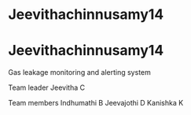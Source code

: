 # Jeevithachinnusamy14
# Jeevithachinnusamy14
Gas leakage monitoring and alerting system
 
Team leader
Jeevitha C

Team members
Indhumathi B
Jeevajothi D
Kanishka K
